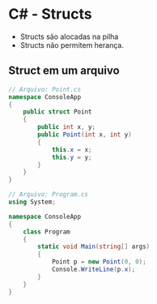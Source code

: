 # C# - Structs

- Structs são alocadas na pilha
- Structs não permitem herança.

## Struct em um arquivo

~~~csharp
// Arquivo: Point.cs
namespace ConsoleApp
{
    public struct Point
    {
        public int x, y;
        public Point(int x, int y)
        {
            this.x = x;
            this.y = y;
        }
    }
}
~~~

~~~csharp
// Arquivo: Program.cs
using System;

namespace ConsoleApp
{
    class Program
    {
        static void Main(string[] args)
        {
            Point p = new Point(0, 0);
            Console.WriteLine(p.x);
        }
    }
}
~~~        
